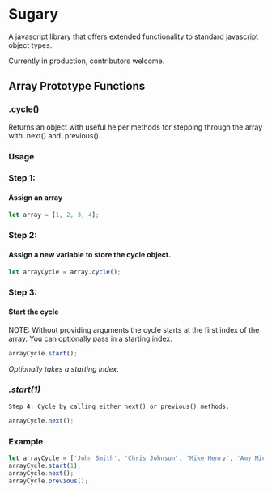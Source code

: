 # Sugary

A javascript library that offers extended functionality to standard javascript object types.

Currently in production, contributors welcome.


Array Prototype Functions
---

### .cycle()
  Returns an object with useful helper methods for stepping through the array with .next() and .previous()..

### Usage
  ### Step 1: 
  #### Assign an array
  ```javascript
  let array = [1, 2, 3, 4];
  ```
  ### Step 2: 
  #### Assign a new variable to store the cycle object.
  ```javascript
  let arrayCycle = array.cycle();
  ```
  ### Step 3: 
  #### Start the cycle
  NOTE: Without providing arguments the cycle starts at the first index of the array. You can optionally pass in a starting index.
 
  ```javascript
  arrayCycle.start(); 
  ```
  _Optionally takes a starting index._
  ### _.start(1)_

    Step 4: Cycle by calling either next() or previous() methods.
  ```javascript
  arrayCycle.next();
  ```

### Example
```javascript
let arrayCycle = ['John Smith', 'Chris Johnson', 'Mike Henry', 'Amy Michelle'].cycle();
arrayCycle.start(1);
arrayCycle.next();
arrayCycle.previous();
```
